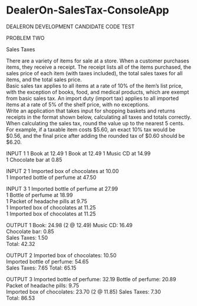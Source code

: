 # DealerOn-SalesTax-ConsoleApp

DEALERON DEVELOPMENT CANDIDATE CODE TEST 


PROBLEM TWO 


Sales Taxes 


There are a variety of items for sale at a store. When a customer purchases items, they receive a receipt. The receipt  lists all of the items purchased, the sales price of each item (with taxes included), the total sales taxes for all items,  and the total sales price.  
Basic sales tax applies to all items at a rate of 10% of the item’s list price, with the exception of books, food, and  medical products, which are exempt from basic sales tax. An import duty (import tax) applies to all imported items at  a rate of 5% of the shelf price, with no exceptions.  
Write an application that takes input for shopping baskets and returns receipts in the format shown below, calculating  all taxes and totals correctly. When calculating the sales tax, round the value up to the nearest 5 cents. For example, if  a taxable item costs $5.60, an exact 10% tax would be $0.56, and the final price after adding the rounded tax of $0.60  should be $6.20.  

INPUT 1 
1 Book at 12.49 
1 Book at 12.49 
1 Music CD at 14.99  
1 Chocolate bar at 0.85  


INPUT 2 
1 Imported box of chocolates at 10.00  
1 Imported bottle of perfume at 47.50  


INPUT 3 
1 Imported bottle of perfume at 27.99  
1 Bottle of perfume at 18.99  
1 Packet of headache pills at 9.75  
1 Imported box of chocolates at 11.25  
1 Imported box of chocolates at 11.25 

OUTPUT 1 
Book: 24.98 (2 @ 12.49) 
Music CD: 16.49  
Chocolate bar: 0.85  
Sales Taxes: 1.50  
Total: 42.32 

OUTPUT 2 
Imported box of chocolates: 10.50  
Imported bottle of perfume: 54.65  
Sales Taxes: 7.65 
Total: 65.15  

OUTPUT 3 
Imported bottle of perfume: 32.19  Bottle of perfume: 20.89  
Packet of headache pills: 9.75  
Imported box of chocolates: 23.70 (2 @ 11.85) Sales Taxes: 7.30  
Total: 86.53  
